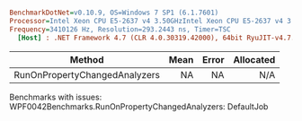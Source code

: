 ``` ini

BenchmarkDotNet=v0.10.9, OS=Windows 7 SP1 (6.1.7601)
Processor=Intel Xeon CPU E5-2637 v4 3.50GHzIntel Xeon CPU E5-2637 v4 3.50GHz, ProcessorCount=16
Frequency=3410126 Hz, Resolution=293.2443 ns, Timer=TSC
  [Host] : .NET Framework 4.7 (CLR 4.0.30319.42000), 64bit RyuJIT-v4.7.2114.0


```
 |                        Method | Mean | Error | Allocated |
 |------------------------------ |-----:|------:|----------:|
 | RunOnPropertyChangedAnalyzers |   NA |    NA |       N/A |

Benchmarks with issues:
  WPF0042Benchmarks.RunOnPropertyChangedAnalyzers: DefaultJob
